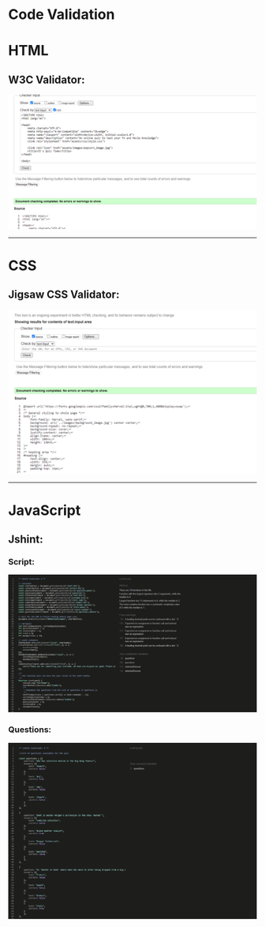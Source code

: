 # Code Validation

# HTML

## W3C Validator:
![HTML](images/HTML_Checker_screenshot.PNG)
***

# CSS

## Jigsaw CSS Validator:
![CSS](images/CSS_checker_screenshot.PNG)
***

# JavaScript

## Jshint:
### Script:
![SCRIPT](images/JShint_script_screenshot.PNG)

### Questions:
![QUESTIONS](images/JShint_questions_screenshot.PNG)

